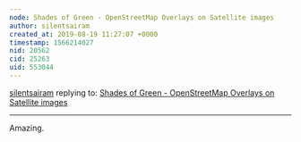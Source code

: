 ```yaml
---
node: Shades of Green - OpenStreetMap Overlays on Satellite images
author: silentsairam
created_at: 2019-08-19 11:27:07 +0000
timestamp: 1566214027
nid: 20562
cid: 25263
uid: 553044
---
```




[silentsairam](../profile/silentsairam) replying to: [Shades of Green - OpenStreetMap Overlays on Satellite images](../notes/MaggPi/08-17-2019/shades-of-green-openstreetmap-overlays-on-satellite-images)

----
Amazing.